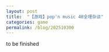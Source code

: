 ```yaml
---
layout: post
title:  "【游戏】pop'n music 48全埋杂谈"
categories: game
permalink: /blog/202510300
---
```

to be finished
